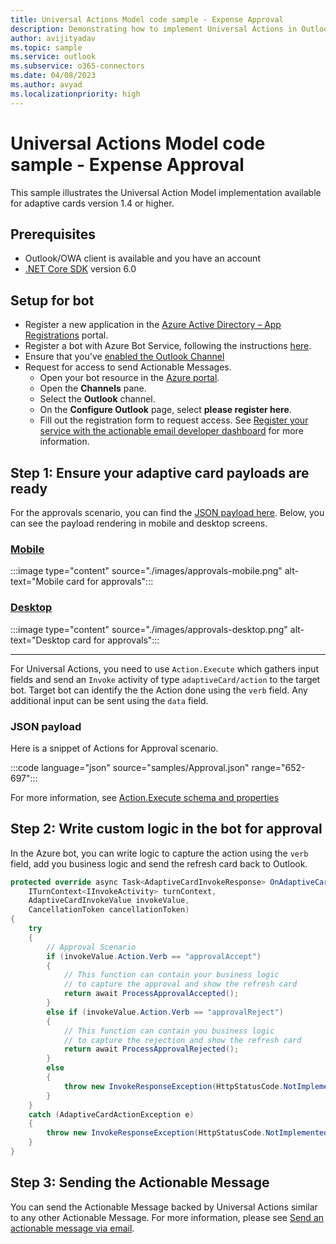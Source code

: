 ```yaml
---
title: Universal Actions Model code sample - Expense Approval
description: Demonstrating how to implement Universal Actions in Outlook with Expense Approval scenario
author: avijityadav
ms.topic: sample
ms.service: outlook
ms.subservice: o365-connectors
ms.date: 04/08/2023
ms.author: avyad
ms.localizationpriority: high
---
```


# Universal Actions Model code sample - Expense Approval

This sample illustrates the Universal Action Model implementation available for adaptive cards version 1.4 or higher.

## Prerequisites

- Outlook/OWA client is available and you have an account
- [.NET Core SDK](https://dotnet.microsoft.com/download) version 6.0

## Setup for bot

- Register a new application in the [Azure Active Directory – App Registrations](https://go.microsoft.com/fwlink/?linkid=2083908) portal.
- Register a bot with Azure Bot Service, following the instructions [here](/azure/bot-service/bot-service-quickstart-registration).
- Ensure that you've [enabled the Outlook Channel](/azure/bot-service/bot-service-channel-connect-actionable-email)
- Request for access to send Actionable Messages.
  - Open your bot resource in the [Azure portal](https://ms.portal.azure.com/).
  - Open the **Channels** pane.
  - Select the **Outlook** channel.
  - On the **Configure Outlook** page, select **please register here**.
  - Fill out the registration form to request access. See [Register your service with the actionable email developer dashboard](./email-dev-dashboard.md) for more information.

## Step 1: Ensure your adaptive card payloads are ready

For the approvals scenario, you can find the [JSON payload here](https://github.com/OfficeDev/outlook-dev-docs/blob/main/files/actionable-messages/samples/Approval.json). Below, you can see the payload rendering in mobile and desktop screens.

<!-- markdownlint-disable MD051 -->
### [Mobile](#tab/mobile)

:::image type="content" source="./images/approvals-mobile.png" alt-text="Mobile card for approvals":::

### [Desktop](#tab/desktop)

:::image type="content" source="./images/approvals-desktop.png" alt-text="Desktop card for approvals":::

---
<!-- markdownlint-enable MD051 -->

For Universal Actions, you need to use `Action.Execute` which gathers input fields and send an `Invoke` activity of type `adaptiveCard/action` to the target bot. Target bot can identify the the Action done using the `verb` field. Any additional input can be sent using the `data` field.

### JSON payload

Here is a snippet of Actions for Approval scenario.

:::code language="json" source="samples/Approval.json" range="652-697":::

For more information, see [Action.Execute schema and properties](/adaptive-cards/authoring-cards/universal-action-model#actionexecute)

## Step 2: Write custom logic in the bot for approval

In the Azure bot, you can write logic to capture the action using the `verb` field, add you business logic and send the refresh card back to Outlook.

```csharp
protected override async Task<AdaptiveCardInvokeResponse> OnAdaptiveCardInvokeAsync(
    ITurnContext<IInvokeActivity> turnContext,
    AdaptiveCardInvokeValue invokeValue,
    CancellationToken cancellationToken)
{
    try
    {
        // Approval Scenario
        if (invokeValue.Action.Verb == "approvalAccept")
        {
            // This function can contain your business logic
            // to capture the approval and show the refresh card
            return await ProcessApprovalAccepted();
        }
        else if (invokeValue.Action.Verb == "approvalReject")
        {
            // This function can contain you business logic
            // to capture the rejection and show the refresh card
            return await ProcessApprovalRejected();
        }
        else
        {
            throw new InvokeResponseException(HttpStatusCode.NotImplemented);
        }
    }
    catch (AdaptiveCardActionException e)
    {
        throw new InvokeResponseException(HttpStatusCode.NotImplemented, e.Response);
    }
}
```

## Step 3: Sending the Actionable Message

You can send the Actionable Message backed by Universal Actions similar to any other Actionable Message. For more information, please see [Send an actionable message via email](./send-via-email.md).
